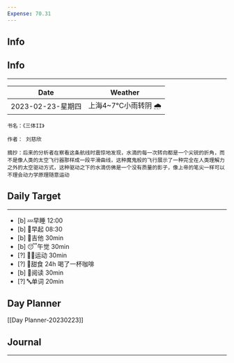 ```yaml
---
Expense: 70.31
---
```

## Info
## Info
***
| Date              | Weather             |
| ----------------- | ------------------- |
| 2023-02-23-星期四 | 上海4~7℃小雨转阴 🌧️ | 


```ad-cite
书名：《三体II》

作者： 刘慈欣

摘抄：后来的分析者在察看这条航线时震惊地发现，水滴的每一次转向都是一个尖锐的折角，而不是像人类的太空飞行器那样成一段平滑曲线，这种魔鬼般的飞行展示了一种完全在人类理解力之外的太空驱动方式，这种驱动之下的水滴仿佛是一个没有质量的影子，像上帝的笔尖一样可以不理会动力学原理随意运动
```


## Daily Target 
***
- [b] 💤早睡   12:00
- [b] 🌅早起    08:30
- [b] 🎵吉他    30min
- [b] 😴午觉    30min
- [?] 🏃‍♀️运动    30min  
- [?] 🚫甜食    24h 喝了一杯咖啡
- [b] 📖阅读    30min
- [?] 🔤单词    20min    


## Day Planner
[[Day Planner-20230223]]


##  Journal
***







